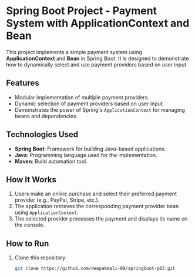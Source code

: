 # Spring Boot Project - Payment System with ApplicationContext and Bean  

This project implements a simple payment system using **ApplicationContext** and **Bean** in Spring Boot. It is designed to demonstrate how to dynamically select and use payment providers based on user input.  

## **Features**  
- Modular implementation of multiple payment providers.  
- Dynamic selection of payment providers based on user input.  
- Demonstrates the power of Spring's `ApplicationContext` for managing beans and dependencies.  

## **Technologies Used**  
- **Spring Boot**: Framework for building Java-based applications.  
- **Java**: Programming language used for the implementation.  
- **Maven**: Build automation tool.  

## **How It Works**  
1. Users make an online purchase and select their preferred payment provider (e.g., PayPal, Stripe, etc.).  
2. The application retrieves the corresponding payment provider bean using `ApplicationContext`.  
3. The selected provider processes the payment and displays its name on the console.  

## **How to Run**  
1. Clone this repository:  
   ```bash  
   git clone https://github.com/deepakmali-09/springboot-p03.git
